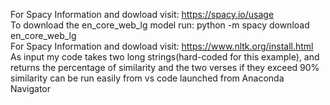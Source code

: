 For Spacy Information and dowload visit: https://spacy.io/usage <br />
To download the en_core_web_lg model run: python -m spacy download en_core_web_lg <br />
For Spacy Information and dowload visit: https://www.nltk.org/install.html <br />
As input my code takes two long strings(hard-coded for this example), and returns the percentage of similarity and the two verses if they exceed 90% similarity
can be run easily from vs code launched from Anaconda Navigator <br />
